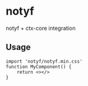 # notyf

notyf + ctx-core integration

## Usage

```tsx
import 'notyf/notyf.min.css'
function MyComponent() {
	return <></>
}
```
